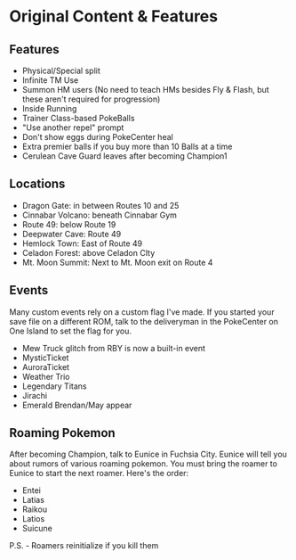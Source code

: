 # Original Content & Features
## Features
- Physical/Special split
- Infinite TM Use
- Summon HM users (No need to teach HMs besides Fly & Flash, but these aren't required for progression)
- Inside Running
- Trainer Class-based PokeBalls
- "Use another repel" prompt
- Don't show eggs during PokeCenter heal
- Extra premier balls if you buy more than 10 Balls at a time
- Cerulean Cave Guard leaves after becoming Champion1
## Locations
- Dragon Gate: in between Routes 10 and 25
- Cinnabar Volcano: beneath Cinnabar Gym
- Route 49: below Route 19
- Deepwater Cave: Route 49
- Hemlock Town: East of Route 49
- Celadon Forest: above Celadon CIty
- Mt. Moon Summit: Next  to Mt. Moon exit on Route 4
## Events
Many custom events rely on a custom flag I've made. If you started your save file on a different ROM, talk to the deliveryman in the PokeCenter on One Island to set the flag for you.
- Mew Truck glitch from RBY is now a built-in event
- MysticTicket
- AuroraTicket
- Weather Trio
- Legendary Titans
- Jirachi
- Emerald Brendan/May appear
## Roaming Pokemon
After becoming Champion, talk to Eunice in Fuchsia City.
Eunice will tell you about rumors of various roaming
pokemon. You must bring the roamer to
Eunice to start the next roamer. Here's the order:
- Entei
- Latias
- Raikou
- Latios
- Suicune

P.S. - Roamers reinitialize if you kill them
